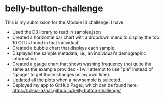 # belly-button-challenge
This is my submission for the Module 14 challenge. I have 
- Used the D3 library to read in samples.json
- Created a horizontal bar chart with a dropdown menu to display the top 10 OTUs found in that individual.
- Created a bubble chart that displays each sample.
- Displayed the sample metadata, i.e., an individual's demographic information.
- Created a gauge chart that shows washing frequency (not quite the same as the example provided - I will attempt to use "pie" instead of "gauge" to get those changes on my own time). 
- Updated all the plots when a new sample is selected.
- Deployed my app to GitHub Pages, which can be found here: https://uzma-azhar.github.io/belly-button-challenge/
